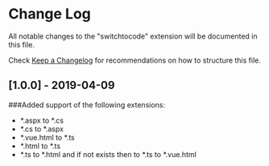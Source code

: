 # Change Log

All notable changes to the "switchtocode" extension will be documented in this file.

Check [Keep a Changelog](http://keepachangelog.com/) for recommendations on how to structure this file.

## [1.0.0] - 2019-04-09
###Added support of the following extensions:
- *.aspx to *.cs
- *.cs to *.aspx
- *.vue.html to *.ts
- *.html to *.ts
- *.ts to *.html and if not exists then to *.ts to *.vue.html
